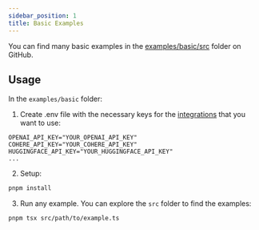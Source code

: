 ```yaml
---
sidebar_position: 1
title: Basic Examples
---
```


You can find many basic examples in the [examples/basic/src](https://github.com/lgrammel/modelfusion/tree/main/examples/basic/src) folder on GitHub.

## Usage

In the `examples/basic` folder:

1. Create .env file with the necessary keys for the [integrations](/integration/model-provider) that you want to use:

```
OPENAI_API_KEY="YOUR_OPENAI_API_KEY"
COHERE_API_KEY="YOUR_COHERE_API_KEY"
HUGGINGFACE_API_KEY="YOUR_HUGGINGFACE_API_KEY"
...
```

2. Setup:

```sh
pnpm install
```

3. Run any example. You can explore the `src` folder to find the examples:

```sh
pnpm tsx src/path/to/example.ts
```
